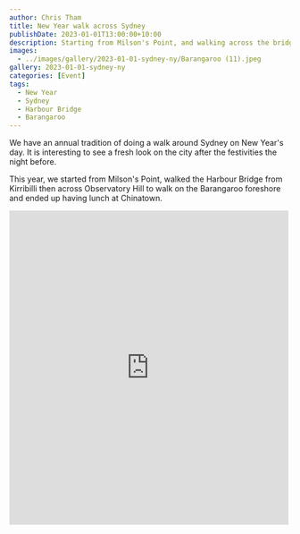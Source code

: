 ```yaml
---
author: Chris Tham
title: New Year walk across Sydney
publishDate: 2023-01-01T13:00:00+10:00
description: Starting from Milson's Point, and walking across the bridge to 
images:
  - ../images/gallery/2023-01-01-sydney-ny/Barangaroo (11).jpeg
gallery: 2023-01-01-sydney-ny
categories: [Event]
tags:
  - New Year
  - Sydney
  - Harbour Bridge
  - Barangaroo
---
```


We have an annual tradition of doing a walk around Sydney on New Year's day.
It is interesting to see a fresh look on the city after the festivities the
night before.

This year, we started from Milson's Point, walked the Harbour Bridge from Kirribilli
then across Observatory Hill to walk on the Barangaroo foreshore and ended up
having lunch at Chinatown.

<iframe src="https://www.facebook.com/plugins/post.php?href=https%3A%2F%2Fwww.facebook.com%2Fchris1.tham%2Fposts%2Fpfbid02h2zz3TBrsmdC4YohTGPoMHS3XagicfpLKNGmQPRqtApuVj4PnUguq6GhWC1MJYttl&show_text=true&width=500" width="500" height="562" style="border:none;overflow:hidden" scrolling="no" frameborder="0" allowfullscreen="true" allow="autoplay; clipboard-write; encrypted-media; picture-in-picture; web-share"></iframe>